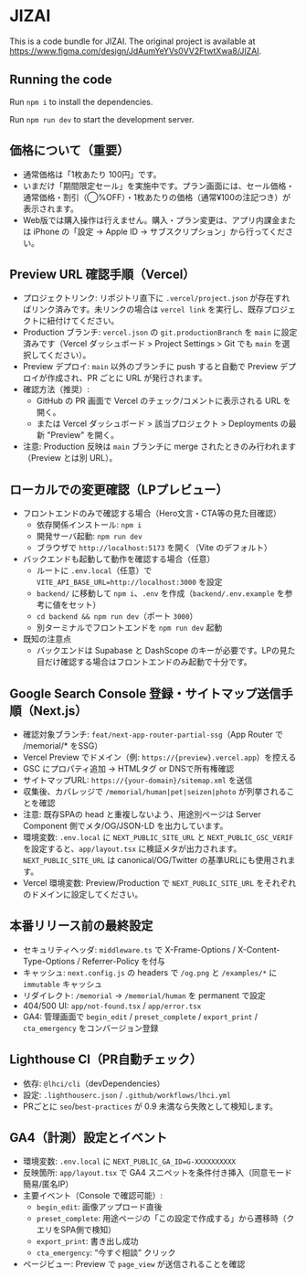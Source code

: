
  # JIZAI

  This is a code bundle for JIZAI. The original project is available at https://www.figma.com/design/JdAumYeYVs0VV2FtwtXwa8/JIZAI.

  ## Running the code

  Run `npm i` to install the dependencies.

  Run `npm run dev` to start the development server.

  ## 価格について（重要）

  - 通常価格は「1枚あたり 100円」です。
  - いまだけ「期間限定セール」を実施中です。プラン画面には、セール価格・通常価格・割引（◯%OFF）・1枚あたりの価格（通常¥100の注記つき）が表示されます。
  - Web版では購入操作は行えません。購入・プラン変更は、アプリ内課金または iPhone の「設定 → Apple ID → サブスクリプション」から行ってください。
  
  ## Preview URL 確認手順（Vercel）

  - プロジェクトリンク: リポジトリ直下に `.vercel/project.json` が存在すればリンク済みです。未リンクの場合は `vercel link` を実行し、既存プロジェクトに紐付けてください。
  - Production ブランチ: `vercel.json` の `git.productionBranch` を `main` に設定済みです（Vercel ダッシュボード > Project Settings > Git でも `main` を選択してください）。
  - Preview デプロイ: `main` 以外のブランチに push すると自動で Preview デプロイが作成され、PR ごとに URL が発行されます。
  - 確認方法（推奨）:
    - GitHub の PR 画面で Vercel のチェック/コメントに表示される URL を開く。
    - または Vercel ダッシュボード > 該当プロジェクト > Deployments の最新 "Preview" を開く。
  - 注意: Production 反映は `main` ブランチに merge されたときのみ行われます（Preview とは別 URL）。

  ## ローカルでの変更確認（LPプレビュー）

  - フロントエンドのみで確認する場合（Hero文言・CTA等の見た目確認）
    - 依存関係インストール: `npm i`
    - 開発サーバ起動: `npm run dev`
    - ブラウザで `http://localhost:5173` を開く（Vite のデフォルト）
  - バックエンドも起動して動作を確認する場合（任意）
    - ルートに `.env.local`（任意）で `VITE_API_BASE_URL=http://localhost:3000` を設定
    - `backend/` に移動して `npm i`、`.env` を作成（`backend/.env.example` を参考に値をセット）
    - `cd backend && npm run dev`（ポート `3000`）
    - 別ターミナルでフロントエンドを `npm run dev` 起動
  - 既知の注意点
    - バックエンドは Supabase と DashScope のキーが必要です。LPの見た目だけ確認する場合はフロントエンドのみ起動で十分です。

  ## Google Search Console 登録・サイトマップ送信手順（Next.js）

  - 確認対象ブランチ: `feat/next-app-router-partial-ssg`（App Router で /memorial/* をSSG）
  - Vercel Preview でドメイン（例: `https://{preview}.vercel.app`）を控える
  - GSC にプロパティ追加 → HTMLタグ or DNSで所有権確認
  - サイトマップURL: `https://{your-domain}/sitemap.xml` を送信
  - 収集後、カバレッジで `/memorial/human|pet|seizen|photo` が列挙されることを確認
  - 注意: 既存SPAの head と重複しないよう、用途別ページは Server Component 側でメタ/OG/JSON-LD を出力しています。
  - 環境変数: `.env.local` に `NEXT_PUBLIC_SITE_URL` と `NEXT_PUBLIC_GSC_VERIF` を設定すると、`app/layout.tsx` に検証メタが出力されます。`NEXT_PUBLIC_SITE_URL` は canonical/OG/Twitter の基準URLにも使用されます。
  - Vercel 環境変数: Preview/Production で `NEXT_PUBLIC_SITE_URL` をそれぞれのドメインに設定してください。

  ## 本番リリース前の最終設定

  - セキュリティヘッダ: `middleware.ts` で X-Frame-Options / X-Content-Type-Options / Referrer-Policy を付与
  - キャッシュ: `next.config.js` の headers で `/og.png` と `/examples/*` に `immutable` キャッシュ
  - リダイレクト: `/memorial` → `/memorial/human` を permanent で設定
  - 404/500 UI: `app/not-found.tsx` / `app/error.tsx`
  - GA4: 管理画面で `begin_edit` / `preset_complete` / `export_print` / `cta_emergency` をコンバージョン登録

  ## Lighthouse CI（PR自動チェック）

  - 依存: `@lhci/cli`（devDependencies）
  - 設定: `.lighthouserc.json` / `.github/workflows/lhci.yml`
  - PRごとに `seo`/`best-practices` が 0.9 未満なら失敗として検知します。


  ## GA4（計測）設定とイベント

  - 環境変数: `.env.local` に `NEXT_PUBLIC_GA_ID=G-XXXXXXXXXX`
  - 反映箇所: `app/layout.tsx` で GA4 スニペットを条件付き挿入（同意モード簡易/匿名IP）
  - 主要イベント（Console で確認可能）:
    - `begin_edit`: 画像アップロード直後
    - `preset_complete`: 用途ページの「この設定で作成する」から遷移時（クエリをSPA側で検知）
    - `export_print`: 書き出し成功
    - `cta_emergency`: “今すぐ相談” クリック
  - ページビュー: Preview で `page_view` が送信されることを確認
